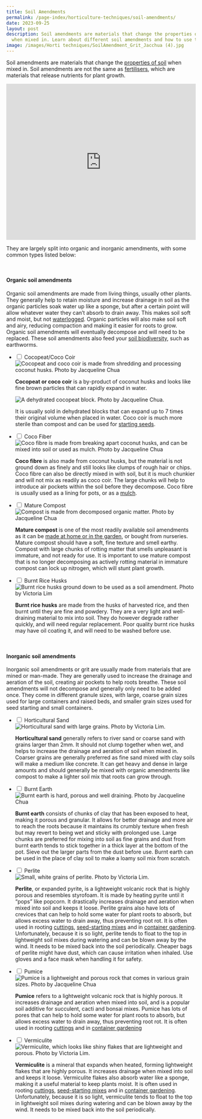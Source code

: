 ```yaml
---
title: Soil Amendments
permalink: /page-index/horticulture-techniques/soil-amendments/
date: 2023-09-25
layout: post
description: Soil amendments are materials that change the properties of soil
  when mixed in. Learn about different soil amendments and how to use them here.
image: /images/Horti techniques/SoilAmendment_Grit_Jacchua (4).jpg
---
```

<section>
	<p>Soil amendments are materials that change the <a href="/page-index/horticulture-techniques/soil/">properties of soil</a> when mixed in. Soil amendments are not the same as <a href="/page-index/horticulture-techniques/fertilising/">fertilisers</a>, which are materials that release nutrients for plant growth. </p>
	<iframe width="100%" height="415" src="https://www.youtube.com/embed/ZOMLfqymu5Q" title="YouTube video player" frameborder="0" allow="accelerometer; autoplay; clipboard-write; encrypted-media; gyroscope; picture-in-picture; web-share" allowfullscreen=""></iframe>	<br>
	<p>They are largely split into organic and inorganic amendments, with some common types listed below:</p>
	<br>
</section>

<section>
	<h4>Organic soil amendments</h4>
	<p>Organic soil amendments are made from living things, usually other plants. They generally help to retain moisture and increase drainage in soil as the organic particles soak water up like a sponge, but after a certain point will allow whatever water they can’t absorb to drain away. This makes soil soft and moist, but not <a href="/page-index/plant-problems/waterlogging/">waterlogged</a>. Organic particles will also make soil soft and airy, reducing compaction and making it easier for roots to grow. Organic soil amendments will eventually decompose and will need to be replaced. These soil amendments also feed your <a href="/learn-more-about-gardening/garden-biodiversity/">soil biodiversity</a>, such as earthworms.</p>
</section>

<ul class="jekyllcodex_accordion">
	<li><input type="checkbox" id="accordion1">
		<label for="accordion1">Cocopeat/Coco Coir</label><div>
		<img title="Cocopeat and coco coir is made from shredding and processing coconut husks. Photo by Jacqueline Chua" src="/images/Horti%20techniques/Soil_Amendment_Cocopeat.jpg">
		<p><b>Cocopeat or coco coir</b> is a by-product of coconut husks and looks like fine brown particles that can rapidly expand in water.</p>
		<img title="A dehydrated cocopeat block. Photo by Jacqueline Chua." src="/images/Horti%20techniques/Soil_Amendment_Cocopeat_block%20(1).jpg">
		<p>It is usually sold in dehydrated blocks that can expand up to 7 times their original volume when placed in water. Coco coir is much more sterile than compost and can be used for <a href="/page-index/horticulture-techniques/propagating-by-seed/">starting seeds</a>.</p>
	</div></li>
	<li><input type="checkbox" id="accordion2">
		<label for="accordion2">Coco Fiber</label><div>
		<img title="Coco fibre is made from breaking apart coconut husks, and can be mixed into soil or used as mulch. Photo by Jacqueline Chua" src="/images/Horti%20techniques/Mulch_Cocopeat_Jacchua.jpg">
		<p><b>Coco fibre</b> is also made from coconut husks, but the material is not ground down as finely and still looks like clumps of rough hair or chips. Coco fibre can also be directly mixed in with soil, but it is much chunkier and will not mix as readily as coco coir. The large chunks will help to introduce air pockets within the soil before they decompose. Coco fibre is usually used as a lining for pots, or as a <a href="/page-index/horticulture-techniques/mulching/">mulch</a>.</p>
	</div></li>
	<li><input type="checkbox" id="accordion3">
		<label for="accordion3">Mature Compost</label><div>
		<img title="Compost is made from decomposed organic matter. Photo by Jacqueline Chua" src="/images/Horti%20techniques/Compost_Jacchua.jpg">
		<p><b>Mature compost</b> is one of the most readily available soil amendments as it can be <a href="/page-index/horticulture-techniques/composting/">made at home or in the garden</a>, or bought from nurseries. Mature compost should have a soft, fine texture and smell earthy. Compost with large chunks of rotting matter that smells unpleasant is immature, and not ready for use. It is important to use mature compost that is no longer decomposing as actively rotting material in immature compost can lock up nitrogen, which will stunt plant growth. </p>
			</div></li>
	<li><input type="checkbox" id="accordion4">
		<label for="accordion4">Burnt Rice Husks</label><div>
		<img title="Burnt rice husks ground down to be used as a soil amendment. Photo by Victoria Lim" src="/images/Horti%20techniques/rice%20husk_victorialim.jpg">
		<p><b>Burnt rice husks</b> are made from the husks of harvested rice, and then burnt until they are fine and powdery. They are a very light and well-draining material to mix into soil. They do however degrade rather quickly, and will need regular replacement. Poor quality burnt rice husks may have oil coating it, and will need to be washed before use.</p>
	</div></li>
</ul>
<br>

<section>
	<h4>Inorganic soil amendments</h4>
	<p>Inorganic soil amendments or grit are usually made from materials that are mined or man-made. They are generally used to increase the drainage and aeration of the soil, creating air pockets to help roots breathe. These soil amendments will not decompose and generally only need to be added once. They come in different granule sizes, with large, coarse grain sizes used for large containers and raised beds, and smaller grain sizes used for seed starting and small containers. </p>
</section>

<ul class="jekyllcodex_accordion">
	<li><input type="checkbox" id="accordion5">
	<label for="accordion5">Horticultural Sand</label><div>
		<img title="Horticultural sand with large grains. Photo by Victoria Lim." src="/images/Horti%20techniques/coarse%20sand%20(1)_victorialim.jpg">
		<p><b>Horticultural sand</b> generally refers to river sand or coarse sand with grains larger than 2mm. It should not clump together when wet, and helps to increase the drainage and aeration of soil when mixed in. Coarser grains are generally preferred as fine sand mixed with clay soils will make a medium like concrete.  It can get heavy and dense in large amounts and should generally be mixed with organic amendments like compost to make a lighter soil mix that roots can grow through. </p>
	</div></li>
	<li><input type="checkbox" id="accordion6">
		<label for="accordion6">Burnt Earth</label><div>
		<img title="Burnt earth is hard, porous and well draining. Photo by Jacqueline Chua" src="/images/Horti%20techniques/SoilAmendment_BurntEarth_Jacchua.jpg">
		<p><b>Burnt earth</b> consists of chunks of clay that has been exposed to heat, making it porous and granular. It allows for better drainage and more air to reach the roots because it maintains its crumbly texture when fresh but may revert to being wet and sticky with prolonged use. Large chunks are preferred for mixing into soil as fine grains and dust from burnt earth tends to stick together in a thick layer at the bottom of the pot. Sieve out the larger parts from the dust before use. Burnt earth can be used in the place of clay soil to make a loamy soil mix from scratch.</p>
	</div></li>
	<li><input type="checkbox" id="accordion7">
	<label for="accordion7">Perlite</label><div>
		<img title="Small, white grains of perlite. Photo by Victoria Lim." src="/images/Horti%20techniques/perlite%201_victorialim.jpg">
		<p><b>Perlite</b>, or expanded pyrite, is a lightweight volcanic rock that is highly porous and resembles styrofoam. It is made by heating pyrite until it “pops” like popcorn. It drastically increases drainage and aeration when mixed into soil and keeps it loose. Perlite grains also have lots of crevices that can help to hold some water for plant roots to absorb, but allows excess water to drain away, thus preventing root rot. It is often used in rooting <a href="/page-index/horticulture-techniques/propagating-by-cuttings/">cuttings</a>, <a href="/page-index/horticulture-techniques/propagating-by-seed/">seed-starting mixes</a> and in <a href="/page-index/horticulture-techniques/planting-in-containers/">container gardening</a>. Unfortunately, because it is so light, perlite tends to float to the top in lightweight soil mixes during watering and can be blown away by the wind. It needs to be mixed back into the soil periodically. Cheaper bags of perlite might have dust, which can cause irritation when inhaled. Use gloves and a face mask when handling it for safety.</p>
	</div></li>
	<li><input type="checkbox" id="accordion8">
	<label for="accordion8">Pumice</label><div>
		<img title="Pumice is a lightweight and porous rock that comes in various grain sizes. Photo by Jacqueline Chua" src="/images/Horti%20techniques/SoilAmendment_Grit_Jacchua%20(4).jpg">
		<p><b>Pumice</b> refers to a lightweight volcanic rock that is highly porous. It increases drainage and aeration when mixed into soil, and is a popular soil additive for succulent, cacti and bonsai mixes. Pumice has lots of pores that can help to hold some water for plant roots to absorb, but allows excess water to drain away, thus preventing root rot. It is often used in rooting <a href="/page-index/horticulture-techniques/propagating-by-cuttings/">cuttings</a> and in <a href="/page-index/horticulture-techniques/planting-in-containers/">container gardening</a></p>
	</div></li>
	<li><input type="checkbox" id="accordion9">
	<label for="accordion9">Vermiculite</label><div>
		<img title="Vermiculite, which looks like shiny flakes that are lightweight and porous. Photo by Victoria Lim." src="/images/Horti%20techniques/vermiculite%201_victorialim.jpg">
		<p><b>Vermiculite</b> is a mineral that expands when heated, forming lightweight flakes that are highly porous. It increases drainage when mixed into soil and keeps it loose. Vermiculite flakes also absorb water like a sponge, making it a useful material to keep plants moist. It is often used in rooting <a href="/page-index/horticulture-techniques/propagating-by-cuttings/">cuttings</a>, <a href="/page-index/horticulture-techniques/propagating-by-seed/">seed-starting mixes</a> and in <a href="/page-index/horticulture-techniques/planting-in-containers/">container gardening</a>. Unfortunately, because it is so light, vermiculite tends to float to the top in lightweight soil mixes during watering and can be blown away by the wind. It needs to be mixed back into the soil periodically.</p>
	</div></li>
</ul>